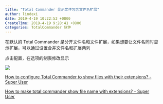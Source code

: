 ```yaml
---
title: "Total Commander 显示文件包含文件名扩展"
author: lindexi
date: 2019-4-19 10:22:53 +0800
CreateTime: 2019-4-19 9:28:41 +0800
categories: TotalCommander 软件
---
```


在默认的 Total Commander 是分开文件名和文件扩展，如果想要让文件名同时显示扩展，可以通过设置合并文件名和扩展两列

<!--more-->


<!-- csdn -->
<!-- 标签：TotalCommander，软件 -->

点击配置，在选项的制表修改显示

<!-- ![](image/Total Commander 显示文件包含文件名扩展/Total Commander 显示文件包含文件名扩展0.png) -->

![](http://image.acmx.xyz/lindexi%2F2019419102222951)

[How to configure Total Commander to show files with their extensions? - Super User](https://superuser.com/a/238121/769791 )

[How to make total commander show file name with extensions? - Super User](https://superuser.com/a/329293/769791 )

